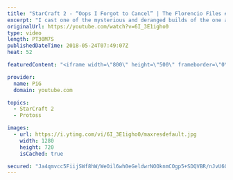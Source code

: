 ```yaml
---
title: "StarCraft 2 - “Oops I Forgot to Cancel” | The Florencio Files #8"
excerpt: "I cast one of the mysterious and deranged builds of the one and only Florencio, the dude that invented the proxy nexus recall rush  -- Watch live at https://www.twitch.tv/x5_pig"
originalUrl: https://youtube.com/watch?v=6I_3E1igho0
type: video
length: PT30M7S
publishedDateTime: 2018-05-24T07:49:07Z
heat: 52

featuredContent: "<iframe width=\"800\" height=\"500\" frameborder=\"0\" src=\"https://www.youtube.com/embed/6I_3E1igho0\" allow=\"accelerometer; autoplay; encrypted-media; gyroscope; picture-in-picture\" allowfullscreen></iframe>"

provider:
  name: PiG
  domain: youtube.com

topics:
  - StarCraft 2
  - Protoss

images:
  - url: https://i.ytimg.com/vi/6I_3E1igho0/maxresdefault.jpg
    width: 1280
    height: 720
    isCached: true

secured: "Ja4qmvcc5FiijSWf8hW/WeOil6wh0eGeldwrNOOknmCOgp5+SDQVBR/nJvU6QkOKcXGpqy1CAQCf7KHh1BPRg9P5Iqt7VF1uHcpkXrTnq72Uj7GIOYKxmlwftw/6JxIVIfh8+I65Dngk5pXzirg5X7HQAi3x82mrslvlWBU0CZrdogN3MurpnXn3z1y7PgGSCLng8FW/5aL7O3nQAg3OggQbAtSo2+9ZHNh5mKgT3qutLTbAvhBeyb7iAtqg84oUpFKPMVieivU3SGfqW1bH6tdkxZOjfZul2Wt4OFLKip9mPnoCcPrfC26GWTCKckwvUAUo3CevYSNNz/btDHohzk15PvUKPcH2q7wfXFscJ3bVRaiYGK2UeGbipNZx3oy6T4QaZam04y3i0y9awQCUCRBv6yKQ8t2M5T65rbFR3Bo=;KeKFX59p719AHEyVllmKpA=="
---
```


